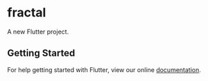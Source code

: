 # fractal

A new Flutter project.

## Getting Started

For help getting started with Flutter, view our online
[documentation](https://flutter.io/).
